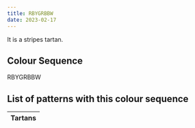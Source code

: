 ```yaml
---
title: RBYGRBBW
date: 2023-02-17
---
```

<no value>

It is a <no value> stripes tartan.


## Colour Sequence
RBYGRBBW

## List of patterns with this colour sequence

| Tartans |
|---------------|
